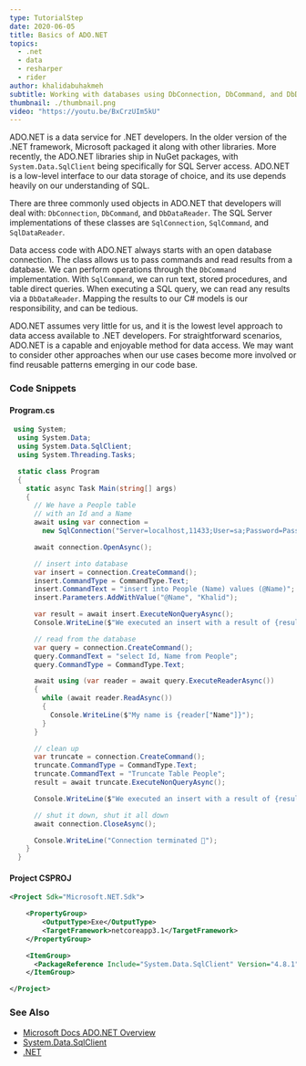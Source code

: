 ```yaml
---
type: TutorialStep
date: 2020-06-05
title: Basics of ADO.NET
topics:
  - .net
  - data
  - resharper
  - rider
author: khalidabuhakmeh
subtitle: Working with databases using DbConnection, DbCommand, and DbDataReader
thumbnail: ./thumbnail.png
video: "https://youtu.be/BxCrzUIm5kU"
---
```


ADO.NET is a data service for .NET developers. In the older version of the .NET framework, Microsoft packaged it along with other libraries. More recently, the ADO.NET libraries ship in NuGet packages, with `System.Data.SqlClient` being specifically for SQL Server access. ADO.NET is a low-level interface to our data storage of choice, and its use depends heavily on our understanding of SQL.

There are three commonly used objects in ADO.NET that developers will deal with: `DbConnection`, `DbCommand`, and `DbDataReader`. The SQL Server implementations of these classes are `SqlConnection`, `SqlCommand`, and `SqlDataReader`.

Data access code with ADO.NET always starts with an open database connection. The class allows us to pass commands and read results from a database. We can perform operations through the `DbCommand` implementation. With `SqlCommand`, we can run text, stored procedures, and table direct queries. When executing a SQL query, we can read any results via a `DbDataReader`. Mapping the results to our C# models is our responsibility, and can be tedious.

ADO.NET assumes very little for us, and it is the lowest level approach to data access available to .NET developers. For straightforward scenarios, ADO.NET is a capable and enjoyable method for data access. We may want to consider other approaches when our use cases become more involved or find reusable patterns emerging in our code base.

### Code Snippets

#### Program.cs

```csharp
 using System;
  using System.Data;
  using System.Data.SqlClient;
  using System.Threading.Tasks;

  static class Program
  {
    static async Task Main(string[] args)
    {
      // We have a People table
      // with an Id and a Name
      await using var connection =
        new SqlConnection("Server=localhost,11433;User=sa;Password=Pass123!;Database=basics;");

      await connection.OpenAsync();

      // insert into database
      var insert = connection.CreateCommand();
      insert.CommandType = CommandType.Text;
      insert.CommandText = "insert into People (Name) values (@Name)";
      insert.Parameters.AddWithValue("@Name", "Khalid");

      var result = await insert.ExecuteNonQueryAsync();
      Console.WriteLine($"We executed an insert with a result of {result}");

      // read from the database
      var query = connection.CreateCommand();
      query.CommandText = "select Id, Name from People";
      query.CommandType = CommandType.Text;

      await using (var reader = await query.ExecuteReaderAsync())
      {
        while (await reader.ReadAsync())
        {
          Console.WriteLine($"My name is {reader["Name"]}");
        }
      }

      // clean up
      var truncate = connection.CreateCommand();
      truncate.CommandType = CommandType.Text;
      truncate.CommandText = "Truncate Table People";
      result = await truncate.ExecuteNonQueryAsync();

      Console.WriteLine($"We executed an insert with a result of {result}");

      // shut it down, shut it all down
      await connection.CloseAsync();

      Console.WriteLine("Connection terminated 🤖");
    }
  }
```

#### Project CSPROJ

```xml
<Project Sdk="Microsoft.NET.Sdk">

    <PropertyGroup>
        <OutputType>Exe</OutputType>
        <TargetFramework>netcoreapp3.1</TargetFramework>
    </PropertyGroup>

    <ItemGroup>
      <PackageReference Include="System.Data.SqlClient" Version="4.8.1" />
    </ItemGroup>

</Project>
```

### See Also

- [Microsoft Docs ADO.NET Overview](https://docs.microsoft.com/en-us/dotnet/framework/data/adonet/ado-net-overview)
- [System.Data.SqlClient](https://www.nuget.org/packages/System.Data.SqlClient/)
- [.NET](https://dot.net/)
